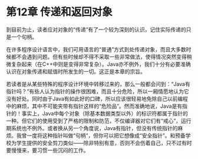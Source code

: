# 第12章 传递和返回对象

到目前为止，读者应对对象的“传递”有了一个较为深刻的认识，记住实际传递的只是一个句柄。

在许多程序设计语言中，我们可用语言的“普通”方式到处传递对象，而且大多数时候都不会遇到问题。但有些时候却不得不采取一些非常做法，使得情况突然变得稍微复杂起来（在C++中则是变得非常复杂）。Java亦不例外，我们十分有必要准确认识在对象传递和赋值时所发生的一切。这正是本章的宗旨。

若读者是从某些特殊的程序设计环境中转移过来的，那么一般都会问到：“Java有指针吗？”有些人认为指针的操作很困难，而且十分危险，所以一厢情愿地认为它没有好处。同时由于Java有如此好的口碑，所以应该很轻易地免除自己以前编程中的麻烦，其中不可能夹带有指针这样的“危险品”。然而准确地说，Java是有指针的！事实上，Java中每个对象（除基本数据类型以外）的标识符都属于指针的一种。但它们的使用受到了严格的限制和防范，不仅编译器对它们有“戒心”，运行期系统也不例外。或者换从另一个角度说，Java有指针，但没有传统指针的麻烦。我曾一度将这种指针叫做“句柄”，但你可以把它想像成“安全指针”。和预备学校为学生提供的安全剪刀类似——除非特别有意，否则不会伤着自己，只不过有时要慢慢来，要习惯一些沉闷的工作。

